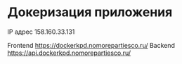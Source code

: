 # Докеризация приложения

IP адрес 158.160.33.131

Frontend https://dockerkpd.nomorepartiesco.ru/
Backend https://api.dockerkpd.nomorepartiesco.ru/
